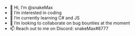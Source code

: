 - 👋 Hi, I’m @snakeMax
- 👀 I’m interested in coding
- 🌱 I’m currently learning C# and JS
- 💞️ I’m looking to collaborate on bug bounties at the moment
- 📫 Reach out to me on Discord: snakeMax#8777

<!---
snakeMax/snakeMax is a ✨ special ✨ repository because its `README.md` (this file) appears on your GitHub profile.
You can click the Preview link to take a look at your changes.
--->
